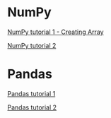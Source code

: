 # NumPy

[NumPy tutorial 1 - Creating Array](https://github.com/NIRAJANRIJAL1/NumPy/blob/main/NumPy%20Tutorial%201%20-%20Creating%20Arrays.pdf)<br />

[NumPy tutorial 2](https://github.com/NIRAJANRIJAL1/NumPy/blob/main/NumPy%20Tutorial%202.pdf)<br />

# Pandas

[Pandas tutorial 1](https://github.com/NIRAJANRIJAL1/NumPy-Pandas-Matplotlib/blob/main/Pandas%20Tutorial%201.pdf)<br />

[Pandas tutorial 2](https://github.com/NIRAJANRIJAL1/NumPy-Pandas-Matplotlib/blob/main/Pandas%20Tutorial%202.pdf)<br />
